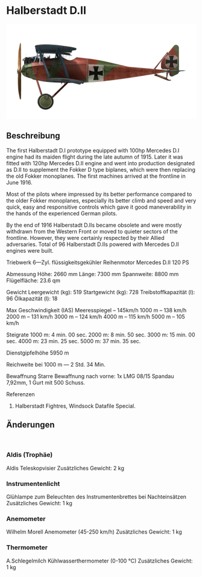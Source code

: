# Halberstadt D.II

![halberstadtd2](../images/halberstadtd2.png)

## Beschreibung

The first Halberstadt D.I prototype equipped with 100hp Mercedes D.I engine had its maiden flight during the late autumn of 1915. Later it was fitted with 120hp Mercedes D.II engine and went into production designated as D.II to supplement the Fokker D type biplanes, which were then replacing the old Fokker monoplanes. The first machines arrived at the frontline in June 1916.

Most of the pilots where impressed by its better performance compared to the older Fokker monoplanes, especially its better climb and speed and very quick, easy and responsitive controls which gave it good maneverability in the hands of the experienced German pilots.

By the end of 1916 Halberstadt D.IIs became obsolete and were mostly withdrawn from the Western Front or moved to quieter sectors of the frontline. However, they were certainly respected by their Allied adversaries. Total of 96 Halberstadt D.IIs powered with Mercedes D.II engines were built.


Triebwerk 6—Zyl. flüssigkeitsgekühler Reihenmotor Mercedes D.II 120 PS

Abmessung
Höhe: 2660 mm
Länge: 7300 mm
Spannweite: 8800 mm
Flügelfläche: 23.6 qm

Gewicht
Leergewicht (kg): 519
Startgewicht (kg): 728
Treibstoffkapazität (l): 96
Ölkapazität (l): 18

Max Geschwindigkeit (IAS)
Meeresspiegel – 145km/h
 1000 m – 138 km/h
 2000 m – 131 km/h
 3000 m – 124 km/h
 4000 m – 115 km/h
 5000 m – 105 km/h

Steigrate
1000 m:  4 min. 00 sec.
2000 m:  8 min. 50 sec.
3000 m: 15 min. 00 sec.
4000 m: 23 min. 25 sec.
5000 m: 37 min. 35 sec.

Dienstgipfelhöhe 5950 m

Reichweite bei 1000 m — 2 Std. 34 Min.

Bewaffnung
Starre Bewaffnung nach vorne: 1x LMG 08/15 Spandau 7,92mm, 1 Gurt mit 500 Schuss.

Referenzen
1) Halberstadt Fightres, Windsock Datafile Special.

## Änderungen
﻿

### Aldis (Trophäe)

Aldis Teleskopvisier
Zusätzliches Gewicht: 2 kg
﻿

### Instrumentenlicht

Glühlampe zum Beleuchten des Instrumentenbrettes bei Nachteinsätzen
Zusätzliches Gewicht: 1 kg
﻿

### Anemometer

Wilhelm Morell Anemometer (45-250 km/h)
Zusätzliches Gewicht: 1 kg
﻿

### Thermometer

A.Schlegelmilch Kühlwasserthermometer (0-100 °C)
Zusätzliches Gewicht: 1 kg
